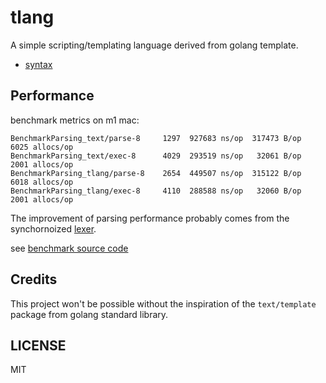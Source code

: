 # tlang

A simple scripting/templating language derived from golang template.

- [syntax](./docs/syntax.md)

## Performance

benchmark metrics on m1 mac:

```text
BenchmarkParsing_text/parse-8     1297  927683 ns/op  317473 B/op   6025 allocs/op
BenchmarkParsing_text/exec-8      4029  293519 ns/op   32061 B/op   2001 allocs/op
BenchmarkParsing_tlang/parse-8    2654  449507 ns/op  315122 B/op   6018 allocs/op
BenchmarkParsing_tlang/exec-8     4110  288588 ns/op   32060 B/op   2001 allocs/op
```

The improvement of parsing performance probably comes from the synchornoized [lexer](./parse/lex.go).

see [benchmark source code](./benchmark/bench_test.go)

## Credits

This project won't be possible without the inspiration of the `text/template` package from golang standard library.

## LICENSE

MIT
